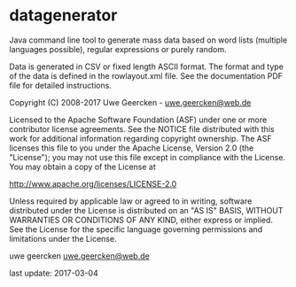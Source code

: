 datagenerator
=============

Java command line tool to generate mass data based on word lists (multiple languages possible), regular expressions or purely random.

Data is generated in CSV or fixed length ASCII format. The format and type of the data is defined in the rowlayout.xml file. See the documentation PDF file for detailed instructions.


Copyright (C) 2008-2017  Uwe Geercken - uwe.geercken@web.de

 Licensed to the Apache Software Foundation (ASF) under one
 or more contributor license agreements.  See the NOTICE file
 distributed with this work for additional information
 regarding copyright ownership.  The ASF licenses this file
 to you under the Apache License, Version 2.0 (the
 "License"); you may not use this file except in compliance
 with the License.  You may obtain a copy of the License at

   http://www.apache.org/licenses/LICENSE-2.0

 Unless required by applicable law or agreed to in writing,
 software distributed under the License is distributed on an
 "AS IS" BASIS, WITHOUT WARRANTIES OR CONDITIONS OF ANY
 KIND, either express or implied.  See the License for the
 specific language governing permissions and limitations
 under the License.

uwe geercken
uwe.geercken@web.de

last update: 2017-03-04
